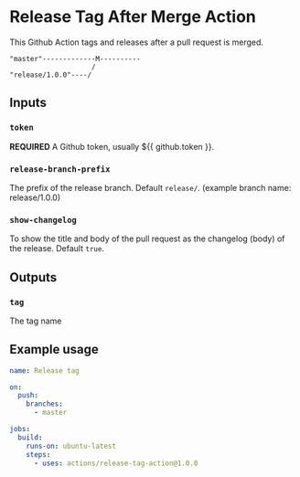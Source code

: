 # Release Tag After Merge Action

This Github Action tags and releases after a pull request is merged.

```
"master"-------------M----------
                    /
"release/1.0.0"----/
```

## Inputs

### `token`

**REQUIRED** A Github token, usually ${{ github.token }}.

### `release-branch-prefix`

The prefix of the release branch. Default `release/`. (example branch name: release/1.0.0)

### `show-changelog`

To show the title and body of the pull request as the changelog (body) of the release. Default `true`.

## Outputs

### `tag`

The tag name

## Example usage

```yaml
name: Release tag

on:
  push:
    branches:
      - master

jobs:
  build:
    runs-on: ubuntu-latest
    steps:
      - uses: actions/release-tag-action@1.0.0
```
